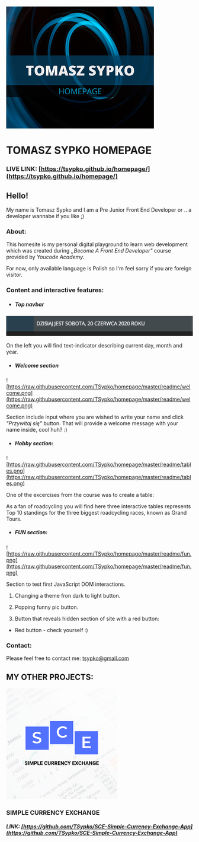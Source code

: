 
![Homepage-logo](https://raw.githubusercontent.com/TSypko/homepage/master/images/share-mini.png)

# TOMASZ SYPKO HOMEPAGE

### LIVE LINK: [https://tsypko.github.io/homepage/](https://tsypko.github.io/homepage/)

## Hello!

My name is Tomasz Sypko and I am a Pre Junior Front End Developer or .. a developer wannabe if you like ;)

### About:

This homesite is my personal digital playground to learn web development which was created during ,*,Become A Front End Developer"* course provided by *Youcode Academy*.

  

For now, only available language is Polish so I'm feel sorry if you are foreign visitor.

  

### Content and interactive features:

-  ##### Top navbar
![enter image description here](https://raw.githubusercontent.com/TSypko/homepage/master/readme/topnav.png)

On the left you will find text-indicator describing current day, month and year.

  

-  ##### Welcome section
![https://raw.githubusercontent.com/TSypko/homepage/master/readme/welcome.png](https://raw.githubusercontent.com/TSypko/homepage/master/readme/welcome.png)

Section include input where you are wished to write your name and click *"Przywitaj się"* button. That will provide a welcome message with your name inside, cool huh? :)

  

-  ##### Hobby section:
![https://raw.githubusercontent.com/TSypko/homepage/master/readme/tables.png](https://raw.githubusercontent.com/TSypko/homepage/master/readme/tables.png)

One of the excercises from the course was to create a table:

As a fan of roadcycling you will find here three interactive tables represents Top 10 standings for the three biggest roadcycling races, known as Grand Tours.

-  ##### FUN section:
![https://raw.githubusercontent.com/TSypko/homepage/master/readme/fun.png](https://raw.githubusercontent.com/TSypko/homepage/master/readme/fun.png)

Section to test first JavaScript DOM interactions.

1. Changing a theme fron dark to light button.

2. Popping funny pic button.

3. Button that reveals hidden section of site with a red button:

  

- Red button - check yourself :)

### Contact:

Please feel free to contact me: [tsypko@gmail.com](tsypko@gmail.com)

  

## MY OTHER PROJECTS:

  
  

![SCE-logo](https://github.com/TSypko/SCE-Simple-Currency-Exchange-App/blob/master/images/share-mini.png?raw=true)

### SIMPLE CURRENCY EXCHANGE

##### LINK: [https://github.com/TSypko/SCE-Simple-Currency-Exchange-App](https://github.com/TSypko/SCE-Simple-Currency-Exchange-App)